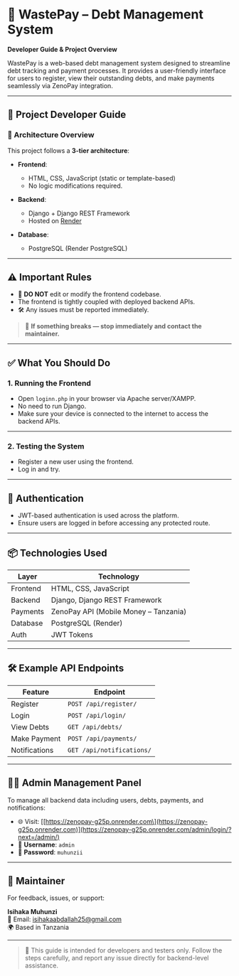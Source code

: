 # 💸 WastePay – Debt Management System

**Developer Guide & Project Overview**

WastePay is a web-based debt management system designed to streamline debt tracking and payment processes. It provides a user-friendly interface for users to register, view their outstanding debts, and make payments seamlessly via ZenoPay integration.

---

## 📘 Project Developer Guide

### 🧱 Architecture Overview

This project follows a **3-tier architecture**:

- **Frontend**:  
  - HTML, CSS, JavaScript (static or template-based)  
  - No logic modifications required.

- **Backend**:  
  - Django + Django REST Framework  
  - Hosted on [Render](https://render.com)

- **Database**:  
  - PostgreSQL (Render PostgreSQL)

---

## ⚠️ Important Rules

- 🚫 **DO NOT** edit or modify the frontend codebase.
- The frontend is tightly coupled with deployed backend APIs.
- 🛠️ Any issues must be reported immediately.

> 📧 **If something breaks — stop immediately and contact the maintainer.**

---

## ✅ What You Should Do

### 1. Running the Frontend

- Open `loginn.php` in your browser via Apache server/XAMPP.
- No need to run Django.
- Make sure your device is connected to the internet to access the backend APIs.

---

### 2. Testing the System

- Register a new user using the frontend.
- Log in and try.
---

## 🔐 Authentication

- JWT-based authentication is used across the platform.
- Ensure users are logged in before accessing any protected route.

---

## 📦 Technologies Used

| Layer      | Technology                            |
|------------|----------------------------------------|
| Frontend   | HTML, CSS, JavaScript                  |
| Backend    | Django, Django REST Framework          |
| Payments   | ZenoPay API (Mobile Money – Tanzania) |
| Database   | PostgreSQL (Render)                    |
| Auth       | JWT Tokens                             |

---

## 🛠 Example API Endpoints

| Feature              | Endpoint                         |
|----------------------|----------------------------------|
| Register             | `POST /api/register/`            |
| Login                | `POST /api/login/`               |
| View Debts           | `GET /api/debts/`                |
| Make Payment         | `POST /api/payments/`            |
| Notifications        | `GET /api/notifications/`        |

---

## 🧑‍💼 Admin Management Panel

To manage all backend data including users, debts, payments, and notifications:

- 🌐 Visit: [\[https://zenopay-g25p.onrender.com\](https://zenopay-g25p.onrender.com)](https://zenopay-g25p.onrender.com/admin/login/?next=/admin/)
- 🔐 **Username**: `admin`  
- 🔑 **Password**: `muhunzii`

---

## 🤝 Maintainer

For feedback, issues, or support:

**Isihaka Muhunzi**  
📧 Email: isihakaabdallah25@gmail.com  
🌍 Based in Tanzania

---

> 📌 This guide is intended for developers and testers only. Follow the steps carefully, and report any issue directly for backend-level assistance.
